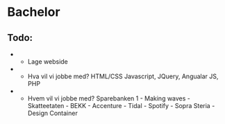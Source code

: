 # Bachelor

## Todo:
- - Lage webside
- - Hva vil vi jobbe med?
HTML/CSS Javascript, JQuery, Angualar JS, PHP
- - Hvem vil vi jobbe med?
Sparebanken 1 - Making waves - Skatteetaten - BEKK - Accenture - Tidal - Spotify - Sopra Steria - Design Container
